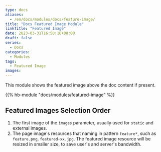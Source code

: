 ```yaml
---
type: docs
aliases:
  - /en/docs/modules/docs/feature-image/
title: "Docs Featured Image Module"
linkTitle: "Featured Image"
date: 2023-03-31T16:50:16+08:00
draft: false
series:
  - Docs
categories:
  - Modules
tags:
  - Featured Image
images:
---
```


This module shows the featured image above the doc content if present.

<!--more-->

{{% hb-module "docs/modules/featured-image" %}}

## Featured Images Selection Order

1. The first image of the `images` parameter, usually used for `static` and external images.
2. The page image's resources that naming in pattern `feature*`, such as `feature.png`, `featured-xx.jpg`. The featured image resource will be resized in smaller size, to save user's and server's bandwidth.
